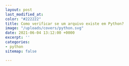 ```yaml
---
layout: post
last_modified_at: 
color: "#222222"
title: Como verificar se um arquivo existe em Python?
image: "/uploads/covers/python.svg"
date: 2021-06-04 13:12:00 +0000
excerpt: ''
categories:
- python
sitemap: false

---
```


